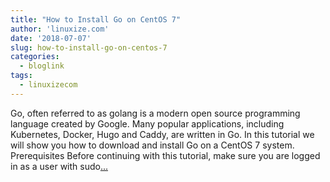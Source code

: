```yaml
---
title: "How to Install Go on CentOS 7"
author: 'linuxize.com'
date: '2018-07-07'
slug: how-to-install-go-on-centos-7
categories:
  - bloglink
tags:
  - linuxizecom
---
```


Go, often referred to as golang is a modern open source programming language created by Google. Many popular applications, including Kubernetes, Docker, Hugo and Caddy, are written in Go. In this tutorial we will show you how to download and install Go on a CentOS 7 system. Prerequisites Before continuing with this tutorial, make sure you are logged in as a user with sudo[... <i class="fas fa-external-link-alt"></i>](https://linuxize.com/post/how-to-install-go-on-centos-7/)

